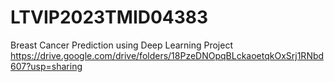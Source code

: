 # LTVIP2023TMID04383
Breast Cancer Prediction using Deep Learning Project 
https://drive.google.com/drive/folders/18PzeDNOpqBLckaoetqkOxSrj1RNbd607?usp=sharing
